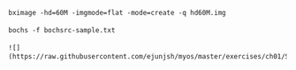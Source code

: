     
    bximage -hd=60M -imgmode=flat -mode=create -q hd60M.img

    bochs -f bochsrc-sample.txt

    ![](https://raw.githubusercontent.com/ejunjsh/myos/master/exercises/ch01/ScreenShot.png)